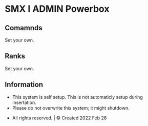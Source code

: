 # SMX I ADMIN Powerbox 

## Comamnds
Set your own.

## Ranks
Set your own.

## Information
- This system is self setup. This is not automaticly setup during insertation.
- Please do not overwrite this system; it might shutdown.

* All rights reserved. | © Created 2022 Feb 26
